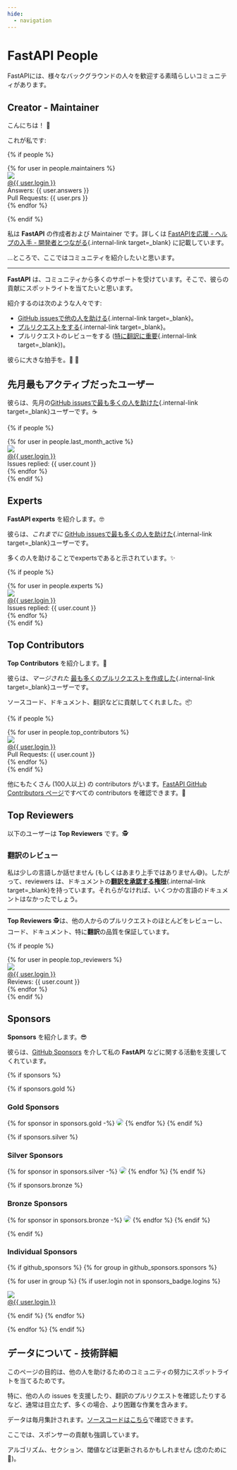 ```yaml
---
hide:
  - navigation
---
```


# FastAPI People

FastAPIには、様々なバックグラウンドの人々を歓迎する素晴らしいコミュニティがあります。

## Creator - Maintainer

こんにちは！ 👋

これが私です:

{% if people %}
<div class="user-list user-list-center">
{% for user in people.maintainers %}

<div class="user"><a href="{{ user.url }}" target="_blank"><div class="avatar-wrapper"><img src="{{ user.avatarUrl }}"/></div><div class="title">@{{ user.login }}</div></a> <div class="count">Answers: {{ user.answers }}</div><div class="count">Pull Requests: {{ user.prs }}</div></div>
{% endfor %}

</div>

{% endif %}

私は **FastAPI** の作成者および Maintainer です。詳しくは [FastAPIを応援 - ヘルプの入手 - 開発者とつながる](help-fastapi.md#_1){.internal-link target=_blank} に記載しています。

...ところで、ここではコミュニティを紹介したいと思います。

---

**FastAPI** は、コミュニティから多くのサポートを受けています。そこで、彼らの貢献にスポットライトを当てたいと思います。

紹介するのは次のような人々です:

* [GitHub issuesで他の人を助ける](help-fastapi.md#github-issues){.internal-link target=_blank}。
* [プルリクエストをする](help-fastapi.md#create-a-pull-request){.internal-link target=_blank}。
* プルリクエストのレビューをする ([特に翻訳に重要](contributing.md#_8){.internal-link target=_blank})。

彼らに大きな拍手を。👏 🙇

## 先月最もアクティブだったユーザー

彼らは、先月の[GitHub issuesで最も多くの人を助けた](help-fastapi.md#github-issues){.internal-link target=_blank}ユーザーです。☕

{% if people %}
<div class="user-list user-list-center">
{% for user in people.last_month_active %}

<div class="user"><a href="{{ user.url }}" target="_blank"><div class="avatar-wrapper"><img src="{{ user.avatarUrl }}"/></div><div class="title">@{{ user.login }}</div></a> <div class="count">Issues replied: {{ user.count }}</div></div>
{% endfor %}

</div>
{% endif %}

## Experts

**FastAPI experts** を紹介します。🤓

彼らは、*これまでに* [GitHub issuesで最も多くの人を助けた](help-fastapi.md#github-issues){.internal-link target=_blank}ユーザーです。

多くの人を助けることでexpertsであると示されています。✨

{% if people %}
<div class="user-list user-list-center">
{% for user in people.experts %}

<div class="user"><a href="{{ user.url }}" target="_blank"><div class="avatar-wrapper"><img src="{{ user.avatarUrl }}"/></div><div class="title">@{{ user.login }}</div></a> <div class="count">Issues replied: {{ user.count }}</div></div>
{% endfor %}

</div>
{% endif %}

## Top Contributors

**Top Contributors** を紹介します。👷

彼らは、*マージされた* [最も多くのプルリクエストを作成した](help-fastapi.md#create-a-pull-request){.internal-link target=_blank}ユーザーです。

ソースコード、ドキュメント、翻訳などに貢献してくれました。📦

{% if people %}
<div class="user-list user-list-center">
{% for user in people.top_contributors %}

<div class="user"><a href="{{ user.url }}" target="_blank"><div class="avatar-wrapper"><img src="{{ user.avatarUrl }}"/></div><div class="title">@{{ user.login }}</div></a> <div class="count">Pull Requests: {{ user.count }}</div></div>
{% endfor %}

</div>
{% endif %}

他にもたくさん (100人以上) の contributors がいます。<a href="https://github.com/tiangolo/fastapi/graphs/contributors" class="external-link" target="_blank">FastAPI GitHub Contributors ページ</a>ですべての contributors を確認できます。👷

## Top Reviewers

以下のユーザーは **Top Reviewers** です。🕵️

### 翻訳のレビュー

私は少しの言語しか話せません (もしくはあまり上手ではありません😅)。したがって、reviewers は、ドキュメントの[**翻訳を承認する権限**](contributing.md#_8){.internal-link target=_blank}を持っています。それらがなければ、いくつかの言語のドキュメントはなかったでしょう。

---

**Top Reviewers** 🕵️は、他の人からのプルリクエストのほとんどをレビューし、コード、ドキュメント、特に**翻訳**の品質を保証しています。

{% if people %}
<div class="user-list user-list-center">
{% for user in people.top_reviewers %}

<div class="user"><a href="{{ user.url }}" target="_blank"><div class="avatar-wrapper"><img src="{{ user.avatarUrl }}"/></div><div class="title">@{{ user.login }}</div></a> <div class="count">Reviews: {{ user.count }}</div></div>
{% endfor %}

</div>
{% endif %}

## Sponsors

**Sponsors** を紹介します。😎

彼らは、<a href="https://github.com/sponsors/tiangolo" class="external-link" target="_blank">GitHub Sponsors</a> を介して私の **FastAPI** などに関する活動を支援してくれています。

{% if sponsors %}

{% if sponsors.gold %}

### Gold Sponsors

{% for sponsor in sponsors.gold -%}
<a href="{{ sponsor.url }}" target="_blank" title="{{ sponsor.title }}"><img src="{{ sponsor.img }}" style="border-radius:15px"></a>
{% endfor %}
{% endif %}

{% if sponsors.silver %}

### Silver Sponsors

{% for sponsor in sponsors.silver -%}
<a href="{{ sponsor.url }}" target="_blank" title="{{ sponsor.title }}"><img src="{{ sponsor.img }}" style="border-radius:15px"></a>
{% endfor %}
{% endif %}

{% if sponsors.bronze %}

### Bronze Sponsors

{% for sponsor in sponsors.bronze -%}
<a href="{{ sponsor.url }}" target="_blank" title="{{ sponsor.title }}"><img src="{{ sponsor.img }}" style="border-radius:15px"></a>
{% endfor %}
{% endif %}

{% endif %}

### Individual Sponsors

{% if github_sponsors %}
{% for group in github_sponsors.sponsors %}

<div class="user-list user-list-center">

{% for user in group %}
{% if user.login not in sponsors_badge.logins %}

<div class="user"><a href="{{ user.url }}" target="_blank"><div class="avatar-wrapper"><img src="{{ user.avatarUrl }}"/></div><div class="title">@{{ user.login }}</div></a></div>

{% endif %}
{% endfor %}

</div>

{% endfor %}
{% endif %}

## データについて - 技術詳細

このページの目的は、他の人を助けるためのコミュニティの努力にスポットライトを当てるためです。

特に、他の人の issues を支援したり、翻訳のプルリクエストを確認したりするなど、通常は目立たず、多くの場合、より困難な作業を含みます。

データは毎月集計されます。<a href="https://github.com/tiangolo/fastapi/blob/master/.github/actions/people/app/main.py" class="external-link" target="_blank">ソースコードはこちら</a>で確認できます。

ここでは、スポンサーの貢献も強調しています。

アルゴリズム、セクション、閾値などは更新されるかもしれません (念のために 🤷)。
